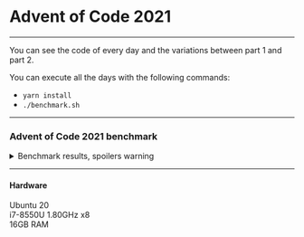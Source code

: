 # Advent of Code 2021

***

You can see the code of every day and the variations between part 1 and part 2.

You can execute all the days with the following commands:

- `yarn install`
- `./benchmark.sh`

***

### Advent of Code 2021 benchmark

<details>
<summary>Benchmark results, spoilers warning</summary>

**Day 1:**

- Part 1: 1616 (0.06s)
- Part 2: 1645 (0.05s)

**Day 2:**

- Part 1: 1580000 (0.05s)
- Part 2: 1251263225 (0.04s)

**Day 3:**

- Part 1: 2743844 (0.05s)
- Part 2: 6677951 (0.05s)

**Day 4:**

- Part 1: 55770 (0.07s)
- Part 2: 2980 (0.07s)

**Day 5:**

- Part 1: 6267 (0.13s)
- Part 2: 20196 (0.22s)

**Day 6:**

- Part 1: 372984 (0.14s)
- Part 2: 1681503251694 (0.04s)

</details>

***

#### Hardware

Ubuntu 20  
i7-8550U 1.80GHz x8   
16GB RAM
